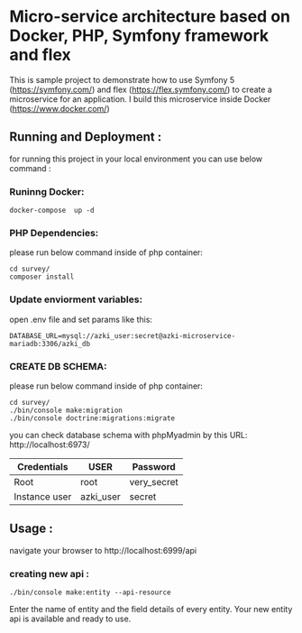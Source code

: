 # Micro-service architecture based on Docker, PHP, Symfony framework and flex

This is sample project to demonstrate how to use Symfony 5 (https://symfony.com/) and flex (https://flex.symfony.com/) to create a microservice for an application.
I build this microservice inside Docker (https://www.docker.com/)

## Running and Deployment :

for running this project in your local environment you can use below command :

### Runinng Docker:

```
docker-compose  up -d
```

### PHP Dependencies:

please run below command inside of php container:

```
cd survey/
composer install 
```

### Update enviorment variables:

open .env file and set params like this:

```
DATABASE_URL=mysql://azki_user:secret@azki-microservice-mariadb:3306/azki_db
```

### CREATE DB SCHEMA:

please run below command inside of php container:
```
cd survey/
./bin/console make:migration
./bin/console doctrine:migrations:migrate
```

you can check database schema with phpMyadmin by this URL: 
http://localhost:6973/

Credentials | USER | Password
 --- | --- | ---
 Root | root | very_secret
 Instance user | azki_user | secret


## Usage :

navigate your browser to http://localhost:6999/api

### creating new api :

```
./bin/console make:entity --api-resource
```

Enter the name of entity and the field details of every entity. Your new entity api is available and ready to use.